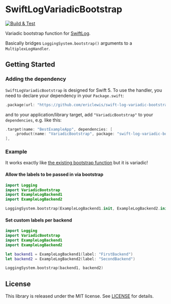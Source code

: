 # SwiftLogVariadicBootstrap
[![Build & Test](https://github.com/ericlewis/swift-log-variadic-bootstrap/actions/workflows/ci.yml/badge.svg)](https://github.com/ericlewis/swift-log-variadic-bootstrap/actions/workflows/ci.yml)

Variadic bootstrap function for [SwiftLog](https://github.com/apple/swift-log). 

Basically bridges `LoggingSystem.bootstrap()` arguments to a `MultiplexLogHandler`.

## Getting Started

### Adding the dependency

`SwiftLogVariadicBootstrap` is designed for Swift 5. To use the handler, you need to declare your dependency in your `Package.swift`:

```swift
.package(url: "https://github.com/ericlewis/swift-log-variadic-bootstrap.git", from: "0.1.0"),
```

and to your application/library target, add `"VariadicBootstrap"` to your `dependencies`, e.g. like this:

```swift
.target(name: "BestExampleApp", dependencies: [
    .product(name: "VariadicBootstrap", package: "swift-log-variadic-bootstrap")
],
```

### Example

It works exactly like [the existing bootstrap function](https://github.com/apple/swift-log#default-logger-behavior)
but it is variadic!

#### Allow the labels to be passed in via bootstrap
```swift
import Logging
import VariadicBootstrap
import ExampleLogBackend1
import ExampleLogBackend2

LoggingSystem.bootstrap(ExampleLogBackend1.init, ExampleLogBackend2.init)

```

#### Set custom labels per backend
```swift
import Logging
import VariadicBootstrap
import ExampleLogBackend1
import ExampleLogBackend2

let backend1 = ExampleLogBackend1(label: "FirstBackend")
let backend2 = ExampleLogBackend2(label: "SecondBackend")

LoggingSystem.bootstrap(backend1, backend2)

```

## License

This library is released under the MIT license. See [LICENSE](LICENSE.md) for details.
